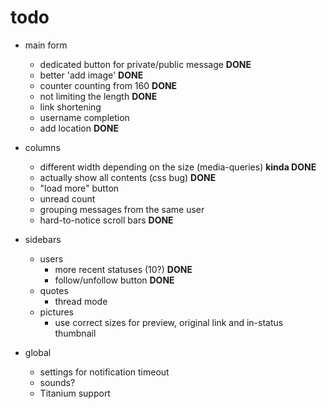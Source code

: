 # todo

- main form
  - dedicated button for private/public message **DONE**
  - better 'add image' **DONE**
  - counter counting from 160 **DONE**
  - not limiting the length **DONE**
  - link shortening
  - username completion
  - add location **DONE**

- columns
  - different width depending on the size (media-queries) **kinda DONE**
  - actually show all contents (css bug) **DONE**
  - "load more" button
  - unread count
  - grouping messages from the same user
  - hard-to-notice scroll bars **DONE**

- sidebars
  - users
    - more recent statuses (10?) **DONE**
    - follow/unfollow button **DONE**
  - quotes
    - thread mode
  - pictures
    - use correct sizes for preview, original link and in-status thumbnail

- global
  - settings for notification timeout
  - sounds?
  - Titanium support


